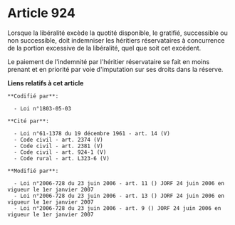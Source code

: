 # Article 924

Lorsque la libéralité excède la quotité disponible, le gratifié, successible ou non successible, doit indemniser les
héritiers réservataires à concurrence de la portion excessive de la libéralité, quel que soit cet excédent.

Le paiement de l'indemnité par l'héritier réservataire se fait en moins prenant et en priorité par voie d'imputation sur ses
droits dans la réserve.

**Liens relatifs à cet article**

	**Codifié par**:

	  - Loi n°1803-05-03

	**Cité par**:

	  - Loi n°61-1378 du 19 décembre 1961 - art. 14 (V)
	  - Code civil - art. 2374 (V)
	  - Code civil - art. 2381 (V)
	  - Code civil - art. 924-1 (V)
	  - Code rural - art. L323-6 (V)

	**Modifié par**:

	  - Loi n°2006-728 du 23 juin 2006 - art. 11 () JORF 24 juin 2006 en vigueur le 1er janvier 2007
	  - Loi n°2006-728 du 23 juin 2006 - art. 13 () JORF 24 juin 2006 en vigueur le 1er janvier 2007
	  - Loi n°2006-728 du 23 juin 2006 - art. 9 () JORF 24 juin 2006 en vigueur le 1er janvier 2007
